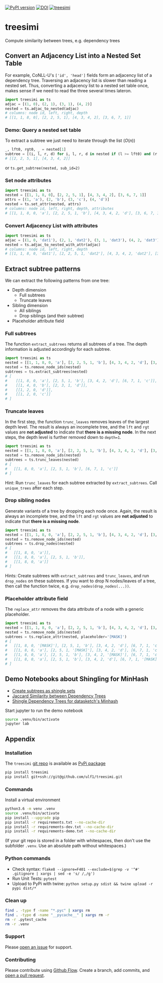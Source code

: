 [![PyPI version](https://badge.fury.io/py/treesimi.svg)](https://badge.fury.io/py/treesimi)
[![DOI](https://zenodo.org/badge/318838452.svg)](https://zenodo.org/badge/latestdoi/318838452)
[![treesimi](https://snyk.io/advisor/python/treesimi/badge.svg)](https://snyk.io/advisor/python/treesimi)


# treesimi
Compute similarity between trees, e.g. dependency trees


## Convert an Adjacency List into a Nested Set Table
For example, CoNLL-U's `['id', 'head']` fields form an adjacency list of a dependency tree.
Traversing an adjacency list is slower than reading a nested set.
Thus, converting a adjacency list to a nested set table once, makes sense if we need to read the three several times lateron.

```py
import treesimi as ts
adjac = [(1, 0), (2, 1), (3, 1), (4, 2)]
nested = ts.adjac_to_nested(adjac)
# columns: node id, left, right, depth
# [[1, 1, 8, 0], [2, 2, 5, 1], [4, 3, 4, 2], [3, 6, 7, 1]]
```

### Demo: Query a nested set table
To extract a subtree we just need to iterate through the list ($O(n)$)

```py
_, lft0, rgt0, _ = nested[1]
subtree = [(i, l, r, d) for i, l, r, d in nested if (l >= lft0) and (r <= rgt0)]
# [[2, 2, 5, 1], [4, 3, 4, 2]]
```

or `ts.get_subtree(nested, sub_id=2)`

### Set node attributes

```py
import treesimi as ts
nested = [[1, 1, 8, 0], [2, 2, 5, 1], [4, 3, 4, 2], [3, 6, 7, 1]]
attrs = [(1, 'a'), (2, 'b'), (3, 'c'), (4, 'd')]
nested = ts.set_attr(nested, attrs)
# columns: node id, left, right, depth, attributes
# [[1, 1, 8, 0, 'a'], [2, 2, 5, 1, 'b'], [4, 3, 4, 2, 'd'], [3, 6, 7, 1, 'c']]
```

### Convert Adjacency List with attributes

```py
import treesimi as ts
adjac = [(1, 0, 'dat1'), (2, 1, 'dat2'), (3, 1, 'dat3'), (4, 2, 'dat3')]
nested = ts.adjac_to_nested_with_attr(adjac)
# columns: node id, left, right, depth
# [[1, 1, 8, 0, 'dat1'], [2, 2, 5, 1, 'dat2'], [4, 3, 4, 2, 'dat2'], [3, 6, 7, 1, 'dat4']]
```


## Extract subtree patterns
We can extract the following patterns from one tree:

* Depth dimension
    * Full subtrees
    * Truncate leaves
* Sibling dimension
    * All siblings
    * Drop siblings (and their subtree)
* Placeholder attribute field


### Full subtrees
The function `extract_subtrees` returns all subtrees of a tree.
The depth information is adjusted accordingly for each subtree.

```py
import treesimi as ts
nested = [[1, 1, 8, 0, 'a'], [2, 2, 5, 1, 'b'], [4, 3, 4, 2, 'd'], [3, 6, 7, 1, 'c']]
nested = ts.remove_node_ids(nested)
subtrees = ts.extract_subtrees(nested)
# [
#    [[1, 8, 0, 'a'], [2, 5, 1, 'b'], [3, 4, 2, 'd'], [6, 7, 1, 'c']],
#    [[1, 4, 0, 'b'], [2, 3, 1, 'd']],
#    [[1, 2, 0, 'd']],
#    [[1, 2, 0, 'c']]
# ]
```

### Truncate leaves
In the first step, the function `trunc_leaves` removes leaves of the largest depth level.
The result is always an incomplete tree, and the `lft` and `rgt` values are **not adjusted** to indicate that **there is a missing node**.
In the next steps, the depth level is further removed down to `depth=1`.

```py
import treesimi as ts
nested = [[1, 1, 8, 0, 'a'], [2, 2, 5, 1, 'b'], [4, 3, 4, 2, 'd'], [3, 6, 7, 1, 'c']]
nested = ts.remove_node_ids(nested)
subtrees = ts.trunc_leaves(nested)
# [
#   [[1, 8, 0, 'a'], [2, 5, 1, 'b'], [6, 7, 1, 'c']]
# ]
```

Hint: Run `trunc_leaves` for each subtree extracted by `extract_subtrees`. Call `unique_trees` after each step.


### Drop sibling nodes
Generate variants of a tree by dropping each node once.
Again, the result is always an incomplete tree, and the `lft` and `rgt` values are **not adjusted** to indicate that **there is a missing node**.

```py
import treesimi as ts
nested = [[1, 1, 8, 0, 'a'], [2, 2, 5, 1, 'b'], [4, 3, 4, 2, 'd'], [3, 6, 7, 1, 'c']]
nested = ts.remove_node_ids(nested)
subtrees = ts.drop_nodes(nested)
# [
#   [[1, 8, 0, 'a']],
#   [[1, 8, 0, 'a'], [2, 5, 1, 'b']],
#   [[1, 8, 0, 'a']]
# ]
```

Hints: Create subtrees with `extract_subtrees` and `trunc_leaves`, and run `drop_nodes` on these subtrees. If you want to drop N nodes/leaves of a tree, then call the function twice, e.g. `drop_nodes(drop_nodes(...))`.


### Placeholder attribute field
The `replace_attr` removes the data attribute of a node with a generic placeholder.

```py
import treesimi as ts
nested = [[1, 1, 8, 0, 'a'], [2, 2, 5, 1, 'b'], [4, 3, 4, 2, 'd'], [3, 6, 7, 1, 'c']]
nested = ts.remove_node_ids(nested)
subtrees = ts.replace_attr(nested, placeholder='[MASK]')
# [
#   [[1, 8, 0, '[MASK]'], [2, 5, 1, 'b'], [3, 4, 2, 'd'], [6, 7, 1, 'c']],
#   [[1, 8, 0, 'a'], [2, 5, 1, '[MASK]'], [3, 4, 2, 'd'], [6, 7, 1, 'c']], 
#   [[1, 8, 0, 'a'], [2, 5, 1, 'b'], [3, 4, 2, '[MASK]'], [6, 7, 1, 'c']], 
#   [[1, 8, 0, 'a'], [2, 5, 1, 'b'], [3, 4, 2, 'd'], [6, 7, 1, '[MASK]']]
# ]
```

## Demo Notebooks about Shingling for MinHash
- [Create subtrees as shingle sets](https://github.com/ulf1/treesimi/blob/master/demo/Create%20subtrees%20as%20shingle%20sets.ipynb)
- [Jaccard Similarity between Dependency Trees](https://github.com/ulf1/treesimi/blob/master/demo/Jaccard%20Similarity%20between%20Dependency%20Trees.ipynb)
- [Shingle Dependency Trees for datasketch's Minhash](https://github.com/ulf1/treesimi/blob/master/demo/Shingle%20Dependency%20Trees%20for%20datasketch's%20Minhash.ipynb)

Start jupyter to run the demo notebook

```sh
source .venv/bin/activate
jupyter lab
```

## Appendix

### Installation
The `treesimi` [git repo](http://github.com/ulf1/treesimi) is available as [PyPi package](https://pypi.org/project/treesimi)

```sh
pip install treesimi
pip install git+ssh://git@github.com/ulf1/treesimi.git
```

### Commands
Install a virtual environment

```sh
python3.6 -m venv .venv
source .venv/bin/activate
pip install --upgrade pip
pip install -r requirements.txt --no-cache-dir
pip install -r requirements-dev.txt --no-cache-dir
pip install -r requirements-demo.txt --no-cache-dir
```

(If your git repo is stored in a folder with whitespaces, then don't use the subfolder `.venv`. Use an absolute path without whitespaces.)

### Python commands

* Check syntax: `flake8 --ignore=F401 --exclude=$(grep -v '^#' .gitignore | xargs | sed -e 's/ /,/g')`
* Run Unit Tests: `pytest`
* Upload to PyPi with twine: `python setup.py sdist && twine upload -r pypi dist/*`

### Clean up 

```sh
find . -type f -name "*.pyc" | xargs rm
find . -type d -name "__pycache__" | xargs rm -r
rm -r .pytest_cache
rm -r .venv
```


### Support
Please [open an issue](https://github.com/ulf1/treesimi/issues/new) for support.


### Contributing
Please contribute using [Github Flow](https://guides.github.com/introduction/flow/). Create a branch, add commits, and [open a pull request](https://github.com/ulf1/treesimi/compare/).
